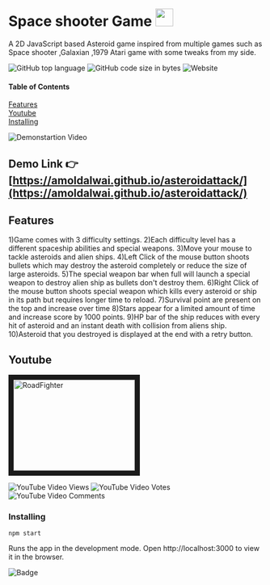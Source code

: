 



# Space shooter Game    <img src="https://emojis.slackmojis.com/emojis/images/1598464721/10276/space.png?1598464721"  width="35" height="35" />

A 2D JavaScript based Asteroid game inspired from multiple games such as Space shooter ,Galaxian ,1979 Atari game with some tweaks from my side.


![GitHub top language](https://img.shields.io/github/languages/top/amoldalwai/asteroidattack?style=plastic)
![GitHub code size in bytes](https://img.shields.io/github/languages/code-size/amoldalwai/asteroidattack?style=plastic)
![Website](https://img.shields.io/website?style=plastic&url=https%3A%2F%2Famoldalwai.github.io%2Fasteroidattack%2F)

#### Table of Contents  
[Features](#Features)  
[Youtube](#Youtube)\
[Installing](#Installing)


![Demonstartion Video](https://j.gifs.com/P7LQ12.gif)


## Demo Link :point_right: [https://amoldalwai.github.io/asteroidattack/](https://amoldalwai.github.io/asteroidattack/)




## Features 

1)Game comes with 3 difficulty settings.
2)Each difficulty level has a different spaceship abilities and special weapons.
3)Move your mouse to tackle asteroids and alien ships.
4)Left Click of the mouse button shoots bullets which may destroy the asteroid completely or reduce the size of large asteroids.
5)The special weapon bar when full will launch a special weapon to destroy alien ship as bullets don't destroy them.
6)Right Click of the mouse button shoots special weapon which kills every asteroid or ship in its path but requires longer time to reload.
7)Survival point are present on the top and increase over time 
8)Stars appear for a limited amount of time and increase score by 1000 points.
9)HP bar of the ship reduces with every hit of asteroid and an instant death with collision from aliens ship.
10)Asteroid that you destroyed  is displayed at the end with a retry button.





## Youtube

<a href="http://www.youtube.com/watch?feature=player_embedded&v=JBxHfKrVjfM
" target="_blank"><img src="http://img.youtube.com/vi/JBxHfKrVjfM/0.jpg" 
alt="RoadFighter " width="240" height="180" border="10" /></a>

![YouTube Video Views](https://img.shields.io/youtube/views/xbLiOk_L_eM?style=plastic)
![YouTube Video Votes](https://img.shields.io/youtube/likes/xbLiOk_L_eM?style=social&withDislikes)
![YouTube Video Comments](https://img.shields.io/youtube/comments/xbLiOk_L_eM?style=social)


### Installing

```
npm start
```
Runs the app in the development mode.
Open http://localhost:3000 to view it in the browser.

![Badge](https://img.shields.io/badge/Made%20by-Amol%20Dalwai-red?style=for-the-badge)

